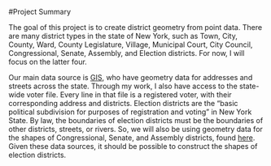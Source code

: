 #Project Summary

The goal of this project is to create district geometry from point data.
There are many district types in the state of New York,
such as Town, City, County, Ward, County Legislature, Village, Municipal Court, City Council,
Congressional, Senate, Assembly, and Election districts.
For now, I will focus on the latter four.

Our main data source is [GIS](https://gis.ny.gov/streets-addresses), who have geometry data for addresses and streets across the state.
Through my work, I also have access to the state-wide voter file.
Every line in that file is a registered voter, with their corresponding address and districts.
Election districts are the “basic political subdivision for purposes of registration and voting” in New York State.
By law, the boundaries of election districts must be the boundaries of other districts, streets, or rivers.
So, we will also be using geometry data for the shapes of Congressional, Senate, and Assembly districts, found [here](https://latfor.state.ny.us).
Given these data sources, it should be possible to construct the shapes of election districts.
